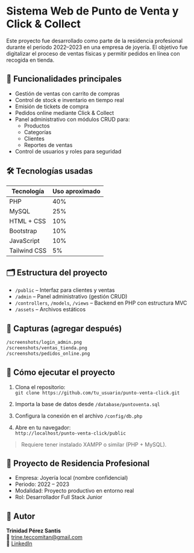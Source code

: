 
# Sistema Web de Punto de Venta y Click & Collect

Este proyecto fue desarrollado como parte de la residencia profesional durante el periodo 2022–2023 en una empresa de joyería. El objetivo fue digitalizar el proceso de ventas físicas y permitir pedidos en línea con recogida en tienda.

## 🛒 Funcionalidades principales

- Gestión de ventas con carrito de compras
- Control de stock e inventario en tiempo real
- Emisión de tickets de compra
- Pedidos online mediante Click & Collect
- Panel administrativo con módulos CRUD para:
  - Productos
  - Categorías
  - Clientes
  - Reportes de ventas
- Control de usuarios y roles para seguridad

## 🛠️ Tecnologías usadas

| Tecnología      | Uso aproximado |
|----------------|----------------|
| PHP            | 40%            |
| MySQL          | 25%            |
| HTML + CSS     | 10%            |
| Bootstrap      | 10%            |
| JavaScript     | 10%            |
| Tailwind CSS   | 5%             |

## 🗂️ Estructura del proyecto

- `/public` – Interfaz para clientes y ventas
- `/admin` – Panel administrativo (gestión CRUD)
- `/controllers`, `/models`, `/views` – Backend en PHP con estructura MVC
- `/assets` – Archivos estáticos

## 📸 Capturas (agregar después)

```bash
/screenshots/login_admin.png
/screenshots/ventas_tienda.png
/screenshots/pedidos_online.png
```

## 🚀 Cómo ejecutar el proyecto

1. Clona el repositorio:  
   `git clone https://github.com/tu_usuario/punto-venta-click.git`

2. Importa la base de datos desde `/database/puntoventa.sql`

3. Configura la conexión en el archivo `/config/db.php`

4. Abre en tu navegador:  
   `http://localhost/punto-venta-click/public`

> Requiere tener instalado XAMPP o similar (PHP + MySQL).

## 🏢 Proyecto de Residencia Profesional

- Empresa: Joyería local (nombre confidencial)
- Periodo: 2022 – 2023
- Modalidad: Proyecto productivo en entorno real
- Rol: Desarrollador Full Stack Junior

## 👤 Autor

**Trinidad Pérez Santis**  
📧 trine.teccomitan@gmail.com  
🔗 [LinkedIn](https://linkedin.com/in/trinidad-pérez-santis-1a3a44226)
